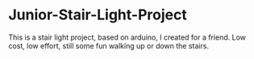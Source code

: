 # Junior-Stair-Light-Project

This is a stair light project, based on arduino, I created for a friend. Low cost, low effort, still some fun walking up or down the stairs.
